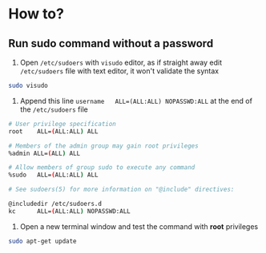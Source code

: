 # How to?

## Run sudo command without a password

1. Open `/etc/sudoers` with `visudo` editor, as if straight away edit `/etc/sudoers` file with text editor, it won't validate the syntax
 ```bash
 sudo visudo
 ```
1. Append this line `username   ALL=(ALL:ALL) NOPASSWD:ALL` at the end of the `/etc/sudoers` file
 ```bash
 # User privilege specification
 root    ALL=(ALL:ALL) ALL

 # Members of the admin group may gain root privileges
 %admin ALL=(ALL) ALL

 # Allow members of group sudo to execute any command
 %sudo   ALL=(ALL:ALL) ALL

 # See sudoers(5) for more information on "@include" directives:

 @includedir /etc/sudoers.d
 kc      ALL=(ALL:ALL) NOPASSWD:ALL
 ```
1. Open a new terminal window and test the command with **root** privileges
 ```bash
 sudo apt-get update
 ```
 